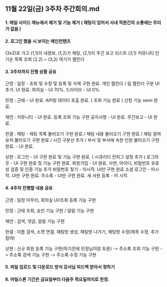 11월 22일(금) 3주차 주간회의.md
------------------------------------------------

#### 1. 메일 사이드 메뉴에서 제거 및 기능 제거 ( 채팅이 있어서 사내 직원간의 소통에는 무리가 없음 )

#### 2. 로그인 했을 시 보이는 메인컨텐츠 
(3x2)로 가고 (1,1)이 내정보, (1,2)가 채팅, (2,1)이 주간 보고 리스트 (3,1) 커뮤니티 인기순 목록 조회 (2,2) ~ (3,2) 여기가 캘린더

#### 3. 3주차까지 진행 상황 공유

근영 : 일정 - 조회 및 수정 및 등록 및 삭제 구현 완료. 개인 캘린더 / 팀 캘린더 구분 UI 추가. UI 완료.
      회의실 - UI 70%.
      드라이브 - UI 0%.

민정 : 근태 - UI 완료. API랑 데이터 호출 완료. ( 조회 기능 완료 ) 신청 기능 semi 완료.

재언 : 커뮤니티 - UI 완료. 등록 조회 기능 구현
      공지사항 - UI 완료. 
      주간보고 - UI 완료.

한결 : 채팅 - 채팅 목록 불러오기 구현 완료 / 채팅 내용 불러오기 구현 완료 / 채팅 참여 유저 불러오기 구현 완료 / 시간 구분선 추가 / 부서 및 부서에 속한 인원 불러오기 구현 완료.
          - UI  완료.

상현 : 로그인 - UI 구현 완료 및 기능 구현 완료. ( 시큐리티 컨피그 설정 추가 )
      로그아웃 - UI 구현 완료 및 기능 구현 완료.
      회원가입 - UI 완료. 사번, 아이디, 비밀번호 유효성 검증 및 인증 기능 추가
      비밀번호 찾기 - 미시작. UI만 구현 완료
      소셜 로그인 - 미시작. UI만 구현 완료.
      주소록 - UI만 구현 완료. 
      새 사원 등록 - 미 시작.

#### 4. 4주차 진행할 내용 공유

근영 : 일정 마무리, 회의실 UI/조회 등록 기능 구현

민정 : 근태 조회, 승인 기능 구현 / 알람 기능  구현

재언 : 검색, 댓글, 알람 기능 구현 

한결 : 이름 검색, 소켓 연결, 채팅방 생성, 채팅방 나가기, 채팅방 수정(제목 수정, 추가 참여)

상현 : 신규 회원 등록 기능 구현(하기전에 민정님이랑 토론) -> 주소록 조회 기능 구현 -> 주소록 검색 기능 구현 -> 주소록 수정 기능 구현  

#### 5. 파일 업로드 및 다운로드 방식 강사님 피드백 받아서 정하기

#### 6. 마일스톤 기간은 금요일부터 다음주 목요일까지로 한정.
